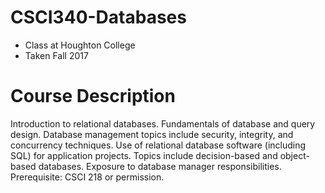 # CSCI340-Databases
- Class at Houghton College
- Taken Fall 2017

# Course Description
Introduction to relational databases. Fundamentals of database and query design. Database management topics include security, integrity, and concurrency techniques. Use of relational database software (including SQL) for application projects. Topics include decision-based and object-based databases. Exposure to database manager responsibilities. Prerequisite: CSCI 218 or permission.
